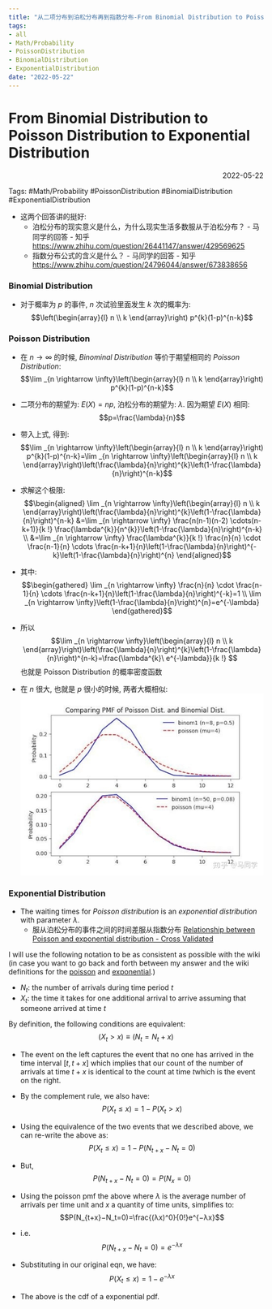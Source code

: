 ```yaml
---
title: "从二项分布到泊松分布再到指数分布-From Binomial Distribution to Poisson Distribution to Exponential Distribution"
tags:
- all
- Math/Probability
- PoissonDistribution
- BinomialDistribution
- ExponentialDistribution
date: "2022-05-22"
---
```

# From Binomial Distribution to Poisson Distribution to Exponential Distribution

<div align="right"> 2022-05-22</div>

Tags: #Math/Probability #PoissonDistribution #BinomialDistribution #ExponentialDistribution

- 这两个回答讲的挺好: 
	- 泊松分布的现实意义是什么，为什么现实生活多数服从于泊松分布？ - 马同学的回答 - 知乎 https://www.zhihu.com/question/26441147/answer/429569625
	- 指数分布公式的含义是什么？ - 马同学的回答 - 知乎 https://www.zhihu.com/question/24796044/answer/673838656

### Binomial Distribution
- 对于概率为 $p$ 的事件, $n$ 次试验里面发生 $k$ 次的概率为:
$$\left(\begin{array}{l}
n \\
k
\end{array}\right) p^{k}(1-p)^{n-k}$$
### Poisson Distribution
- 在 $n\rightarrow \infty$ 的时候, *Binominal Distribution* 等价于期望相同的 *Poisson Distribution*: 
$$\lim _{n \rightarrow \infty}\left(\begin{array}{l}
n \\
k
\end{array}\right) p^{k}(1-p)^{n-k}$$
- 二项分布的期望为: $E(X)=np$, 泊松分布的期望为: $\lambda$. 因为期望 $E(X)$ 相同: 
	$$p=\frac{\lambda}{n}$$
- 带入上式, 得到:
	$$\lim _{n \rightarrow \infty}\left(\begin{array}{l}
n \\
k
\end{array}\right) p^{k}(1-p)^{n-k}=\lim _{n \rightarrow \infty}\left(\begin{array}{l}
n \\
k
\end{array}\right)\left(\frac{\lambda}{n}\right)^{k}\left(1-\frac{\lambda}{n}\right)^{n-k}$$
- 求解这个极限:
$$\begin{aligned}
\lim _{n \rightarrow \infty}\left(\begin{array}{l}
n \\
k
\end{array}\right)\left(\frac{\lambda}{n}\right)^{k}\left(1-\frac{\lambda}{n}\right)^{n-k} &=\lim _{n \rightarrow \infty} \frac{n(n-1)(n-2) \cdots(n-k+1)}{k !} \frac{\lambda^{k}}{n^{k}}\left(1-\frac{\lambda}{n}\right)^{n-k} \\
&=\lim _{n \rightarrow \infty} \frac{\lambda^{k}}{k !} \frac{n}{n} \cdot \frac{n-1}{n} \cdots \frac{n-k+1}{n}\left(1-\frac{\lambda}{n}\right)^{-k}\left(1-\frac{\lambda}{n}\right)^{n}
\end{aligned}$$

- 其中:
	$$\begin{gathered}
\lim _{n \rightarrow \infty} \frac{n}{n} \cdot \frac{n-1}{n} \cdots \frac{n-k+1}{n}\left(1-\frac{\lambda}{n}\right)^{-k}=1 \\
\lim _{n \rightarrow \infty}\left(1-\frac{\lambda}{n}\right)^{n}=e^{-\lambda}
\end{gathered}$$
- 所以
	$$\lim _{n \rightarrow \infty}\left(\begin{array}{l}
	n \\
	k
	\end{array}\right)\left(\frac{\lambda}{n}\right)^{k}\left(1-\frac{\lambda}{n}\right)^{n-k}=\frac{\lambda^{k}\ e^{-\lambda}}{k !} $$
也就是 Poisson Distribution 的概率密度函数

- 在 $n$ 很大, 也就是 $p$ 很小的时候, 两者大概相似:
![](notes/2022/2022.5/assets/img_2022-10-15.jpg)

### Exponential Distribution
- The waiting times for *Poisson distribution* is an *exponential distribution* with parameter $\lambda$.
	- 服从泊松分布的事件之间的时间差服从指数分布
[Relationship between Poisson and exponential distribution - Cross Validated](https://stats.stackexchange.com/a/2094/354372)

I will use the following notation to be as consistent as possible with the wiki (in case you want to go back and forth between my answer and the wiki definitions for the [poisson](http://en.wikipedia.org/wiki/Poisson_distribution) and [exponential](http://en.wikipedia.org/wiki/Exponential_distribution).)

- $N_t$: the number of arrivals during time period $t$
- $X_t$: the time it takes for one additional arrival to arrive assuming that someone arrived at time $t$

By definition, the following conditions are equivalent:
$$(X_t>x)≡(N_t=N_t+x)$$
- The event on the left captures the event that no one has arrived in the time interval $[t,t+x]$ which implies that our count of the number of arrivals at time $t+x$ is identical to the count at time $t$which is the event on the right.

- By the complement rule, we also have:
$$P(X_t≤x)=1−P(X_t>x)$$
- Using the equivalence of the two events that we described above, we can re-write the above as:
$$P(X_t≤x)=1−P(N_{t+x}−N_t=0)$$
- But,
$$P(N_{t+x}−N_t=0)=P(N_x=0)$$
- Using the poisson pmf the above where $λ$ is the average number of arrivals per time unit and $x$ a quantity of time units, simplifies to:
$$P(N_{t+x}−N_t=0)=\frac{(λx)^0}{0!}e^{−λx}$$
- i.e.
$$P(N_{t+x}−N_t=0)=e^{−λx}$$
- Substituting in our original eqn, we have:
$$P(X_t≤x)=1−e^{−λx}$$
- The above is the cdf of a exponential pdf.